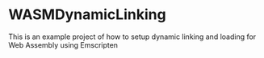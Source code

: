 # WASMDynamicLinking
This is an example project of how to setup dynamic linking and loading for Web Assembly using Emscripten

